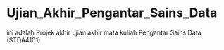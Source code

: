 # Ujian_Akhir_Pengantar_Sains_Data
ini adalah Projek akhir ujian akhir mata kuliah Pengantar Sains Data (STDA4101) 

